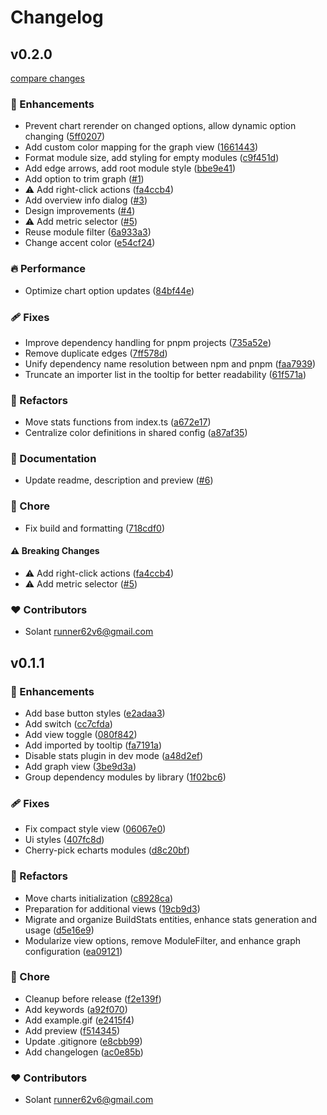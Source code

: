 # Changelog


## v0.2.0

[compare changes](https://github.com/Solant/vite-bundle-explorer/compare/v0.1.1...v0.2.0)

### 🚀 Enhancements

- Prevent chart rerender on changed options, allow dynamic option changing ([5ff0207](https://github.com/Solant/vite-bundle-explorer/commit/5ff0207))
- Add custom color mapping for the graph view ([1661443](https://github.com/Solant/vite-bundle-explorer/commit/1661443))
- Format module size, add styling for empty modules ([c9f451d](https://github.com/Solant/vite-bundle-explorer/commit/c9f451d))
- Add edge arrows, add root module style ([bbe9e41](https://github.com/Solant/vite-bundle-explorer/commit/bbe9e41))
- Add option to trim graph ([#1](https://github.com/Solant/vite-bundle-explorer/pull/1))
- ⚠️  Add right-click actions ([fa4ccb4](https://github.com/Solant/vite-bundle-explorer/commit/fa4ccb4))
- Add overview info dialog ([#3](https://github.com/Solant/vite-bundle-explorer/pull/3))
- Design improvements ([#4](https://github.com/Solant/vite-bundle-explorer/pull/4))
- ⚠️  Add metric selector ([#5](https://github.com/Solant/vite-bundle-explorer/pull/5))
- Reuse module filter ([6a933a3](https://github.com/Solant/vite-bundle-explorer/commit/6a933a3))
- Change accent color ([e54cf24](https://github.com/Solant/vite-bundle-explorer/commit/e54cf24))

### 🔥 Performance

- Optimize chart option updates ([84bf44e](https://github.com/Solant/vite-bundle-explorer/commit/84bf44e))

### 🩹 Fixes

- Improve dependency handling for pnpm projects ([735a52e](https://github.com/Solant/vite-bundle-explorer/commit/735a52e))
- Remove duplicate edges ([7ff578d](https://github.com/Solant/vite-bundle-explorer/commit/7ff578d))
- Unify dependency name resolution between npm and pnpm ([faa7939](https://github.com/Solant/vite-bundle-explorer/commit/faa7939))
- Truncate an importer list in the tooltip for better readability ([61f571a](https://github.com/Solant/vite-bundle-explorer/commit/61f571a))

### 💅 Refactors

- Move stats functions from index.ts ([a672e17](https://github.com/Solant/vite-bundle-explorer/commit/a672e17))
- Centralize color definitions in shared config ([a87af35](https://github.com/Solant/vite-bundle-explorer/commit/a87af35))

### 📖 Documentation

- Update readme, description and preview ([#6](https://github.com/Solant/vite-bundle-explorer/pull/6))

### 🏡 Chore

- Fix build and formatting ([718cdf0](https://github.com/Solant/vite-bundle-explorer/commit/718cdf0))

#### ⚠️ Breaking Changes

- ⚠️  Add right-click actions ([fa4ccb4](https://github.com/Solant/vite-bundle-explorer/commit/fa4ccb4))
- ⚠️  Add metric selector ([#5](https://github.com/Solant/vite-bundle-explorer/pull/5))

### ❤️ Contributors

- Solant <runner62v6@gmail.com>

## v0.1.1


### 🚀 Enhancements

- Add base button styles ([e2adaa3](https://github.com/Solant/vite-bundle-explorer/commit/e2adaa3))
- Add switch ([cc7cfda](https://github.com/Solant/vite-bundle-explorer/commit/cc7cfda))
- Add view toggle ([080f842](https://github.com/Solant/vite-bundle-explorer/commit/080f842))
- Add imported by tooltip ([fa7191a](https://github.com/Solant/vite-bundle-explorer/commit/fa7191a))
- Disable stats plugin in dev mode ([a48d2ef](https://github.com/Solant/vite-bundle-explorer/commit/a48d2ef))
- Add graph view ([3be9d3a](https://github.com/Solant/vite-bundle-explorer/commit/3be9d3a))
- Group dependency modules by library ([1f02bc6](https://github.com/Solant/vite-bundle-explorer/commit/1f02bc6))

### 🩹 Fixes

- Fix compact style view ([06067e0](https://github.com/Solant/vite-bundle-explorer/commit/06067e0))
- Ui styles ([407fc8d](https://github.com/Solant/vite-bundle-explorer/commit/407fc8d))
- Cherry-pick echarts modules ([d8c20bf](https://github.com/Solant/vite-bundle-explorer/commit/d8c20bf))

### 💅 Refactors

- Move charts initialization ([c8928ca](https://github.com/Solant/vite-bundle-explorer/commit/c8928ca))
- Preparation for additional views ([19cb9d3](https://github.com/Solant/vite-bundle-explorer/commit/19cb9d3))
- Migrate and organize BuildStats entities, enhance stats generation and usage ([d5e16e9](https://github.com/Solant/vite-bundle-explorer/commit/d5e16e9))
- Modularize view options, remove ModuleFilter, and enhance graph configuration ([ea09121](https://github.com/Solant/vite-bundle-explorer/commit/ea09121))

### 🏡 Chore

- Cleanup before release ([f2e139f](https://github.com/Solant/vite-bundle-explorer/commit/f2e139f))
- Add keywords ([a92f070](https://github.com/Solant/vite-bundle-explorer/commit/a92f070))
- Add example.gif ([e2415f4](https://github.com/Solant/vite-bundle-explorer/commit/e2415f4))
- Add preview ([f514345](https://github.com/Solant/vite-bundle-explorer/commit/f514345))
- Update .gitignore ([e8cbb99](https://github.com/Solant/vite-bundle-explorer/commit/e8cbb99))
- Add changelogen ([ac0e85b](https://github.com/Solant/vite-bundle-explorer/commit/ac0e85b))

### ❤️ Contributors

- Solant <runner62v6@gmail.com>

